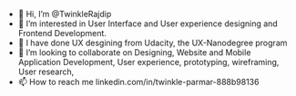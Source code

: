 - 👋 Hi, I’m @TwinkleRajdip
- 👀 I’m interested in User Interface and User experience designing and Frontend Development.
- 🌱 I have done UX desgining from Udacity, the UX-Nanodegree program
- 💞️ I’m looking to collaborate on Designing, Website and Mobile Application Development, User experience, prototyping,  wireframing, User research, 
- 📫 How to reach me linkedin.com/in/twinkle-parmar-888b98136

<!---
TwinkleRajdip/TwinkleRajdip is a ✨ special ✨ repository because its `README.md` (this file) appears on your GitHub profile.
You can click the Preview link to take a look at your changes.
--->
